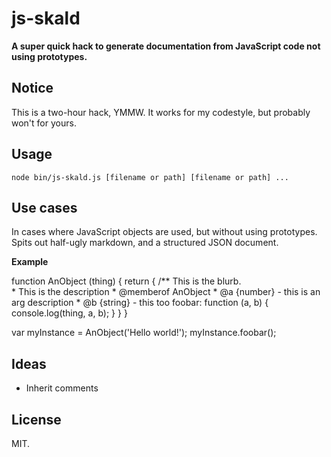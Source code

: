 js-skald
====

**A super quick hack to generate documentation from JavaScript code not using prototypes.**

## Notice

This is a two-hour hack, YMMW. It works for my codestyle, but probably won't for yours.

## Usage

`node bin/js-skald.js [filename or path] [filename or path] ...`

## Use cases

In cases where JavaScript objects are used, but without using prototypes. Spits out half-ugly markdown, and a structured JSON document.

**Example**

  function AnObject (thing) {
    return {
      /** This is the blurb.  
       * This is the description
       * @memberof AnObject
       * @a {number} - this is an arg description
       * @b {string} - this too
      foobar: function (a, b) {
        console.log(thing, a, b);
      }
    }
  }

  var myInstance = AnObject('Hello world!');
  myInstance.foobar();

## Ideas

  * Inherit comments

## License

MIT.

